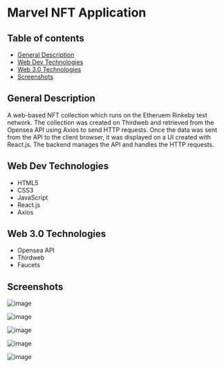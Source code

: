 # Marvel NFT Application

## Table of contents
* [General Description](#general-info)
* [Web Dev Technologies](#technologies)
* [Web 3.0 Technologies](#technologies)
* [Screenshots](#screenshots)


## General Description

A web-based NFT collection which runs on the Etheruem Rinkeby test network. The collection was created on Thirdweb and retrieved from the Opensea API using Axios to send HTTP requests. Once the data was sent from the API to the client browser, it was displayed on a UI created with React.js. The backend manages the API and handles the HTTP requests.

## Web Dev Technologies

- HTML5
- CSS3
- JavaScript 
- React.js
- Axios

## Web 3.0 Technologies

- Opensea API
- Thirdweb
- Faucets

## Screenshots 

![image](https://user-images.githubusercontent.com/55777067/147867077-0fefaba7-507a-4ed6-9245-dd16ec02a0be.png)

![image](https://user-images.githubusercontent.com/55777067/147867092-889851ee-e388-419b-9bbf-7c795d589ed9.png)

![image](https://user-images.githubusercontent.com/55777067/147867105-a1b3400d-dad2-4c81-a805-c7a779cc1a40.png)

![image](https://user-images.githubusercontent.com/55777067/147867148-0c3eb9fa-32b0-4c91-93d3-fa694d7ac498.png)

![image](https://user-images.githubusercontent.com/55777067/147867157-a3c891d9-d825-400b-a05e-a66fdd95ab32.png)



